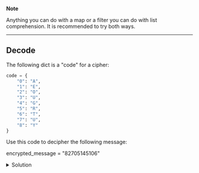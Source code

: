 **Note**

Anything you can do with a map or a filter you can do with list comprehension. It is recommended to try both ways.

<hr/>



## Decode



The following dict is a "code" for a cipher:


```python
code = {
    "0": "A",
    "1": "E",
    "2": "O",
    "3": "U",
    "4": "G",
    "5": "R",
    "6": "T",
    "7": "U",
    "8": "Y"
}
```

Use this code to decipher the following message:





encrypted_message = "82705145106"

<details>
<summary>Solution</summary>
<div> 

```python
encrypted_message = "82705145106"

code = {
    "0": "A",
    "1": "E",
    "2": "O",
    "3": "U",
    "4": "G",
    "5": "R",
    "6": "T",
    "7": "U",
    "8": "Y"
}

message = "".join(map(lambda c: code[c], encrypted_message))

print(message)
```
</div>
</details>
